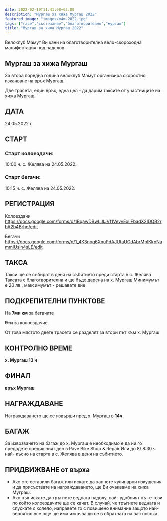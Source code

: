 ```yaml
---
date: 2022-02-19T11:41:08+03:00
description: "Мургаш за хижа Мургаш 2022"
featured_image: "images/m4m-2022.jpg"
tags: ["race","състезание","благотворително","мургаш"]
title: "Мургаш за хижа Мургаш 2022"
---
```


Велоклуб Мамут Ви кани на
благотворителна вело-скороходна манифестация под надслов

## **Мургаш за хижа Мургаш**

За втора поредна година велоклуб Мамут организира скоростно изкачване на връх Мургаш.

Две трасета, един връх, една цел - да дарим таксите от участниците на хижа Мургаш.

## ДАТА

24.05.2022 г

## СТАРТ
### Старт колоездачи:
10:00 ч. с. Желява на 24.05.2022.
### Старт бегачи:
10:15 ч. с. Желява на 24.05.2022.

## РЕГИСТРАЦИЯ
Колоездачи https://docs.google.com/forms/d/1BqawDBwLJIJVf1VevvExIlFbadX2IDQB2rbA2b4Brho/edit

Бегачи https://docs.google.com/forms/d/1_4K3noq6XnuPdAJUtaUCdAbrMpIKkpNammIUsin4sLE/edit

## ТАКСА
Такси ще се събират в деня на събитието преди старта в с. Желява
Таксата е благотворителна и ще бъде дарена на х. Мургаш
Минимумът е 20 лв , максимумът - решавате вие

## ПОДКРЕПИТЕЛНИ ПУНКТОВЕ
На 
**7ми км** за бегачите

**9ти** за колоездачие. 

От това мястото двете трасета се разделят за втори път към х. Мургаш

## КОНТРОЛНО ВРЕМЕ
**х. Мургаш 13 ч**

## ФИНАЛ
**връх Мургаш**

## НАГРАЖДАВАНЕ
Награждаването ще се извърши пред х. Мургаш в **14ч.**

## БАГАЖ
За извозването на багаж до х. Мургаш е
необходимо е да ни го предадете
предишният ден в Pave Bike Shop & Repair
Или до 8/ 8:30 ч най- късно на старта в с. Желява в деня на събитието.

## ПРИДВИЖВАНЕ от върха
- Ако сте оставили багаж или искате да хапнете кулинарни изкушения и да присъствате на награждаването, ще Ви очакваме на хижа Муграш.
- Ако пък искате да тръгнете веднага надолу, най- удобният път е този по който колоездачите ще се качат. В случай, че тръгнете веднага и спускате с колело, направете го с повишено внимание защото най- вероятно все още ще има изкачващи се в обратната на вас посока.
